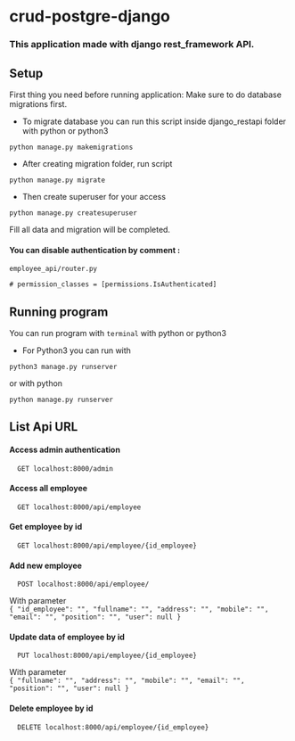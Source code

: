 # crud-postgre-django
### This application made with django rest_framework API.

## Setup
First thing you need before running application:
Make sure to do database migrations first.
- To migrate database you can run this script inside django_restapi folder with python or python3
```
python manage.py makemigrations
```
- After creating migration folder, run script
```
python manage.py migrate
```
- Then create superuser for your access
```
python manage.py createsuperuser
```
Fill all data and migration will be completed.

#### You can disable authentication by comment :
`employee_api/router.py`
```
# permission_classes = [permissions.IsAuthenticated]
```

## Running program
You can run program with `terminal` with python or python3
- For Python3 you can run with
```
python3 manage.py runserver
```
or with python
```
python manage.py runserver
```

## List Api URL
#### Access admin authentication
```http
  GET localhost:8000/admin
```
#### Access all employee
```http
  GET localhost:8000/api/employee
```
#### Get employee by id
```http
  GET localhost:8000/api/employee/{id_employee}
```
#### Add new employee
```http
  POST localhost:8000/api/employee/
```
With parameter<br/>
`{
    "id_employee": "",
    "fullname": "",
    "address": "",
    "mobile": "",
    "email": "",
    "position": "",
    "user": null
}`
#### Update data of employee by id
```http
  PUT localhost:8000/api/employee/{id_employee}
```
With parameter<br/>
`{
    "fullname": "",
    "address": "",
    "mobile": "",
    "email": "",
    "position": "",
    "user": null
}`
#### Delete employee by id
```http
  DELETE localhost:8000/api/employee/{id_employee}
```